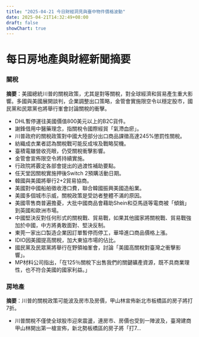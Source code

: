 ```yaml
---
title: "2025-04-21 今日財經洞見與臺中物件價格波動"
date: 2025-04-21T14:32:49+08:00
draft: false
showChart: true
---
```


# 每日房地產與財經新聞摘要

### 關稅
**摘要**：美國總統川普的關稅政策，尤其是對等關稅，對全球經濟和貿易產生重大影響。多國與美國展開談判，企業調整出口策略，金管會實施限空令以穩定股市，國民黨和民眾黨也將舉行峯會討論關稅的衝擊。

- DHL暫停運往美國價值800美元以上的B2C貨件。
- 謝鋒借用中醫藥理念，指關稅令國際經貿「氣滯血瘀」。
- 川普政府的關稅政策對中國大陸部分出口商品課徵高達245%懲罰性關稅。
- 紡織成衣業者認為關稅戰可能反成埃及戰略契機。
- 臺積電雖營收亮眼，仍受關稅衝擊影響。
- 金管會宣佈限空令將持續實施。
- 行政院將覈定各部會提出的過渡性補助要點。
- 任天堂因關稅實施押後Switch 2預購活動日期。
- 韓國與美國將舉行2+2貿易協商。
- 美國對中國船舶徵收港口費，聯合韓國振興美國造船業。
- 美國多個城市示威，關稅政策是受訪者整體不滿的原因。
- 美國零售商普遍擔憂，大批中國商品會藉助Shein和亞馬遜等電商被「傾銷」到英國和歐洲市場。
- 中國堅決反對任何形式的關稅戰、貿易戰，如果其他國家將關稅戰、貿易戰強加於中國，中方將勇敢面對、堅決反制。
- 東莞一家出口製造企業因訂單暫停而停工，華埠進口商品價格上漲。
- IDIO因美國提高關稅，加大東協市場的佔比。
- 國民黨及民眾黨將舉行在野領袖峯會，討論「美國高關稅對臺灣之衝擊影響」。
- MP材料公司指出，「在125％關稅下出售我們的關鍵礦產資源，既不具商業理性，也不符合美國的國家利益。」

### 房地產
**摘要**：川普的關稅政策可能波及房市及房價，甲山林宣佈新北市板橋區的房子將打7折。

- 川普關稅不僅使全球股市迎來震盪，連房市、房價也受到一陣波及，臺灣建商甲山林開出第一槍宣佈，新北勢板橋區的房子將「打7...



